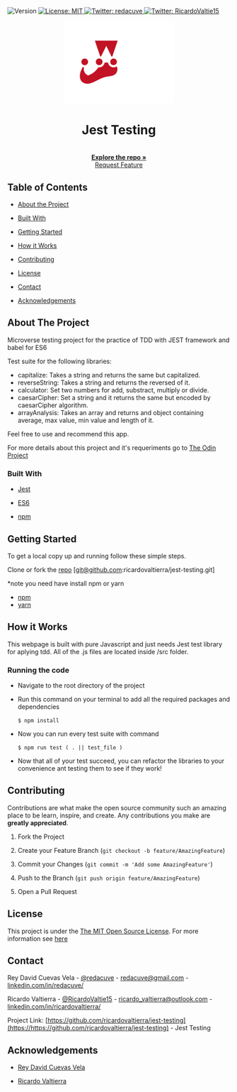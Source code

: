 <!-- Badges -->
<p>
  <img alt="Version" src="https://img.shields.io/badge/version-0.1-blue.svg?cacheSeconds=2592000" />
  <a href="#" target="_blank">
    <img alt="License: MIT " src="https://img.shields.io/badge/License-MIT-yellow.svg" />
  </a>
  <a href="https://twitter.com/redacuve" target="_blank">
    <img alt="Twitter: redacuve " src="https://img.shields.io/twitter/follow/redacuve.svg?style=social" />
  </a>
  <a href="https://twitter.com/RicardoValtie15" target="_blank">
    <img alt="Twitter: RicardoValtie15 " src="https://img.shields.io/twitter/follow/RicardoValtie15.svg?style=social" />
  </a>
</p>


<!-- Project Header -->
  <p align="center">
    <img src="assets/jest.png" width="250">
  <br>
  <h1 align="center">Jest Testing</h1>
  <p align="center">
  <br>
   <a href="https://https://github.com/ricardovaltierra/jest-testing"><strong>Explore the repo »</strong></a>
  <br>
    <a href="https://https://github.com/ricardovaltierra/jest-testing/issues">Request Feature</a>
  </p>

<!-- TABLE OF CONTENTS -->

## Table of Contents

* [About the Project](#about-the-project)

* [Built With](#built-with)

* [Getting Started](#getting-started)

* [How it Works](#how-it-works)

* [Contributing](#contributing)

* [License](#license)

* [Contact](#contact)

* [Acknowledgements](#acknowledgements)

<!-- ABOUT THE PROJECT -->

## About The Project

Microverse testing project for the practice of TDD with JEST framework and babel for ES6

Test suite for the following libraries:

- capitalize: Takes a string and returns the same but capitalized.
- reverseString: Takes a string and returns the reversed of it.
- calculator: Set two numbers for add, substract, multiply or divide.
- caesarCipher: Set a string and it returns the same but encoded by caesarCipher algorithm.
- arrayAnalysis: Takes an array and returns and object containing average, max value, min value and length of it.

Feel free to use and recommend this app.

For more details about this project and it's requeriments go to <a href="https://www.theodinproject.com/courses/javascript/lessons/testing-practice"> The Odin Project</a>


### Built With

* [Jest](https://jestjs.io/en/)

* [ES6](http://es6-features.org/)

* [npm](https://www.npmjs.com/)

<!-- GETTING STARTED -->

## Getting Started

To get a local copy up and running follow these simple steps.

Clone or fork the <a href="https://github.com/ricardovaltierra/jest-testing">repo</a> [git@github.com:ricardovaltierra/jest-testing.git]

*note you need have install npm or yarn
* [npm](https://www.npmjs.com/get-npm)
* [yarn](https://classic.yarnpkg.com/en/docs/install)


<!-- HOW IT WORKS -->
## How it Works

This webpage is built with pure Javascript and just needs Jest test library for aplying tdd. All of the .js files are located inside /src folder.

### Running the code

*   Navigate to the root directory of the project

*   Run this command on your terminal to add all the required packages and dependencies
    ```
    $ npm install
    ```
*   Now you can run every test suite with command
    ```
    $ npm run test ( . || test_file )
    ```
*   Now that all of your test succeed, you can refactor the libraries to your convenience ant testing them to see if they work!


<!-- CONTRIBUTING -->

## Contributing

Contributions are what make the open source community such an amazing place to be learn, inspire, and create. Any contributions you make are **greatly appreciated**.

1. Fork the Project

2. Create your Feature Branch (`git checkout -b feature/AmazingFeature`)

3. Commit your Changes (`git commit -m 'Add some AmazingFeature'`)

4. Push to the Branch (`git push origin feature/AmazingFeature`)

5. Open a Pull Request

<!-- LICENSE -->

## License

This project is under the <a href="https://en.wikipedia.org/wiki/MIT_License#:~:text=Copyright%20(C),%2C%20merge%2C%20publish%2C%20distribute%2C">The MIT Open Source License</a>. For more information see <a href="https://github.com/ricardovaltierra/jest-testing/blob/development/LICENSE">here</a>

<!-- CONTACT -->

## Contact

Rey David Cuevas Vela - [@redacuve](https://twitter.com/redacuve) - redacuve@gmail.com - [linkedin.com/in/redacuve/](https://www.linkedin.com/in/redacuve/)

Ricardo Valtierra - [@RicardoValtie15](https://twitter.com/RicardoValtie15) - ricardo_valtierra@outlook.com  - [linkedin.com/in/ricardovaltierra/](https://www.linkedin.com/in/ricardovaltierra/)

Project Link: [https://github.com/ricardovaltierra/jest-testing](https://https://github.com/ricardovaltierra/jest-testing) - Jest Testing

<!-- ACKNOWLEDGEMENTS -->

## Acknowledgements

* [Rey David Cuevas Vela](https://github.com/redacuve)

* [Ricardo Valtierra](https://github.com/ricardovaltierra)

